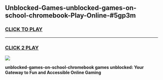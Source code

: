 
## Unblocked-Games-unblocked-games-on-school-chromebook-Play-Online-#5gp3m
<h3>
<a href="https://premium.freeplayer.one?title=unblocked-games-on-school-chromebook&ref=27F">CLICK TO PLAY</a></h3>
<hr>

<h3>
<a href="https://premium.freeplayer.one?title=unblocked-games-on-school-chromebook&ref=27F">CLICK 2 PLAY</a>
  
</h3>

<a href="https://premium.freeplayer.one?title=unblocked-games-on-school-chromebook&ref=27F"><img src="https://clearcache.store/games.png"></a>


**unblocked-games-on-school-chromebook games unblocked: Your Gateway to Fun and Accessible Online Gaming**
